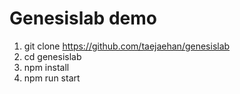 # Genesislab demo

1. git clone https://github.com/taejaehan/genesislab
3. cd genesislab
2. npm install
3. npm run start